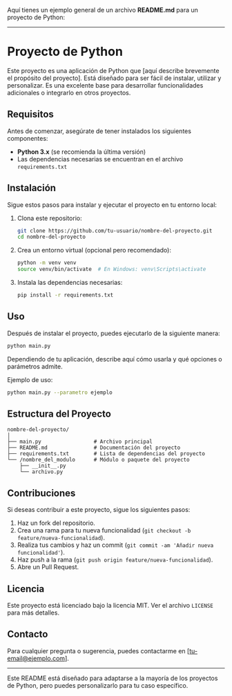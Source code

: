Aquí tienes un ejemplo general de un archivo **README.md** para un proyecto de Python:

---

# Proyecto de Python

Este proyecto es una aplicación de Python que [aquí describe brevemente el propósito del proyecto]. Está diseñado para ser fácil de instalar, utilizar y personalizar. Es una excelente base para desarrollar funcionalidades adicionales o integrarlo en otros proyectos.

## Requisitos

Antes de comenzar, asegúrate de tener instalados los siguientes componentes:

- **Python 3.x** (se recomienda la última versión)
- Las dependencias necesarias se encuentran en el archivo `requirements.txt`

## Instalación

Sigue estos pasos para instalar y ejecutar el proyecto en tu entorno local:

1. Clona este repositorio:

   ```bash
   git clone https://github.com/tu-usuario/nombre-del-proyecto.git
   cd nombre-del-proyecto
   ```

2. Crea un entorno virtual (opcional pero recomendado):

   ```bash
   python -m venv venv
   source venv/bin/activate  # En Windows: venv\Scripts\activate
   ```

3. Instala las dependencias necesarias:

   ```bash
   pip install -r requirements.txt
   ```

## Uso

Después de instalar el proyecto, puedes ejecutarlo de la siguiente manera:

```bash
python main.py
```

Dependiendo de tu aplicación, describe aquí cómo usarla y qué opciones o parámetros admite.

Ejemplo de uso:

```bash
python main.py --parametro ejemplo
```

## Estructura del Proyecto

```plaintext
nombre-del-proyecto/
│
├── main.py                 # Archivo principal
├── README.md               # Documentación del proyecto
├── requirements.txt        # Lista de dependencias del proyecto
└── /nombre_del_modulo      # Módulo o paquete del proyecto
    ├── __init__.py
    └── archivo.py
```

## Contribuciones

Si deseas contribuir a este proyecto, sigue los siguientes pasos:

1. Haz un fork del repositorio.
2. Crea una rama para tu nueva funcionalidad (`git checkout -b feature/nueva-funcionalidad`).
3. Realiza tus cambios y haz un commit (`git commit -am 'Añadir nueva funcionalidad'`).
4. Haz push a la rama (`git push origin feature/nueva-funcionalidad`).
5. Abre un Pull Request.

## Licencia

Este proyecto está licenciado bajo la licencia MIT. Ver el archivo `LICENSE` para más detalles.

## Contacto

Para cualquier pregunta o sugerencia, puedes contactarme en [tu-email@ejemplo.com].

---

Este README está diseñado para adaptarse a la mayoría de los proyectos de Python, pero puedes personalizarlo para tu caso específico.
